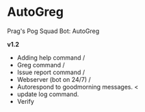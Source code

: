 # AutoGreg
Prag's Pog Squad Bot: AutoGreg

**v1.2**
- Adding help command /
- Greg command /
- Issue report command /
- Webserver (bot on 24/7) /
- Autorespond to goodmorning messages. <
- update log command.
- Verify
